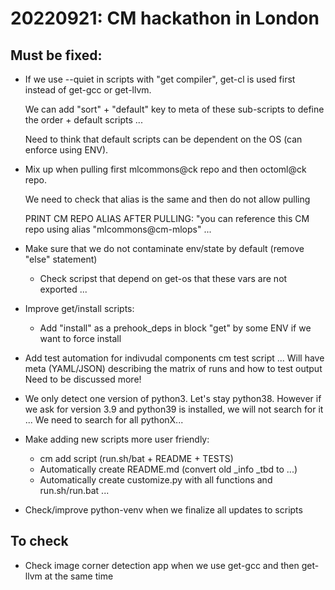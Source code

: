 # 20220921: CM hackathon in London

## Must be fixed:

* If we use --quiet in scripts with "get compiler", get-cl is used first instead of get-gcc or get-llvm.

  We can add "sort" + "default" key to meta of these sub-scripts to define the order + default scripts ...

  Need to think that default scripts can be dependent on the OS (can enforce using ENV).

* Mix up when pulling first mlcommons@ck repo and then octoml@ck repo.

  We need to check that alias is the same and then do not allow pulling 
  
  PRINT CM REPO ALIAS AFTER PULLING: "you can reference this CM repo using alias "mlcommons@cm-mlops" ...

* Make sure that we do not contaminate env/state by default (remove "else" statement)
  * Check scripst that depend on get-os that these vars are not exported ...

* Improve get/install scripts:
  * Add "install" as a prehook_deps in block "get" by some ENV if we want to force install

* Add test automation for indivudal components
  cm test script ...
  Will have meta (YAML/JSON) describing the matrix of runs and how to test output 
  Need to be discussed more!

* We only detect one version of python3. Let's stay python38. However if we ask for version 3.9 and python39 is installed, we will not search for it ...
  We need to search for all pythonX...

* Make adding new scripts more user friendly:
  * cm add script (run.sh/bat + README + TESTS)
  * Automatically create README.md (convert old _info _tbd to ...)
  * Automatically create customize.py with all functions and run.sh/run.bat ...

* Check/improve python-venv when we finalize all updates to scripts


## To check

* Check image corner detection app when we use get-gcc and then get-llvm at the same time

